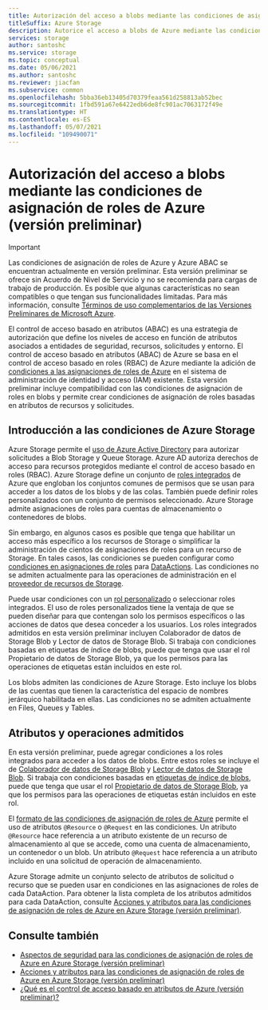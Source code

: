 ```yaml
---
title: Autorización del acceso a blobs mediante las condiciones de asignación de roles de Azure (versión preliminar)
titleSuffix: Azure Storage
description: Autorice el acceso a blobs de Azure mediante las condiciones de asignación de roles de Azure y el control de acceso basado en atributos (ABAC) de Azure. Defina condiciones en las asignaciones de roles mediante atributos de almacenamiento.
services: storage
author: santoshc
ms.service: storage
ms.topic: conceptual
ms.date: 05/06/2021
ms.author: santoshc
ms.reviewer: jiacfan
ms.subservice: common
ms.openlocfilehash: 5bba36eb13405d70379feaa561d258813ab52bec
ms.sourcegitcommit: 1fbd591a67e6422edb6de8fc901ac7063172f49e
ms.translationtype: HT
ms.contentlocale: es-ES
ms.lasthandoff: 05/07/2021
ms.locfileid: "109490071"
---
```

# <a name="authorize-access-to-blobs-using-azure-role-assignment-conditions-preview"></a>Autorización del acceso a blobs mediante las condiciones de asignación de roles de Azure (versión preliminar)

> [!IMPORTANT]
> Las condiciones de asignación de roles de Azure y Azure ABAC se encuentran actualmente en versión preliminar.
> Esta versión preliminar se ofrece sin Acuerdo de Nivel de Servicio y no se recomienda para cargas de trabajo de producción. Es posible que algunas características no sean compatibles o que tengan sus funcionalidades limitadas.
> Para más información, consulte [Términos de uso complementarios de las Versiones Preliminares de Microsoft Azure](https://azure.microsoft.com/support/legal/preview-supplemental-terms/).

El control de acceso basado en atributos (ABAC) es una estrategia de autorización que define los niveles de acceso en función de atributos asociados a entidades de seguridad, recursos, solicitudes y entorno. El control de acceso basado en atributos (ABAC) de Azure se basa en el control de acceso basado en roles (RBAC) de Azure mediante la adición de [condiciones a las asignaciones de roles de Azure](../../role-based-access-control/conditions-overview.md) en el sistema de administración de identidad y acceso (IAM) existente. Esta versión preliminar incluye compatibilidad con las condiciones de asignación de roles en blobs y permite crear condiciones de asignación de roles basadas en atributos de recursos y solicitudes.

## <a name="overview-of-conditions-in-azure-storage"></a>Introducción a las condiciones de Azure Storage

Azure Storage permite el [uso de Azure Active Directory](storage-auth-aad.md) para autorizar solicitudes a Blob Storage y Queue Storage. Azure AD autoriza derechos de acceso para recursos protegidos mediante el control de acceso basado en roles (RBAC). Azure Storage define un conjunto de [roles integrados](../../role-based-access-control/built-in-roles.md#storage) de Azure que engloban los conjuntos comunes de permisos que se usan para acceder a los datos de los blobs y de las colas. También puede definir roles personalizados con un conjunto de permisos seleccionado. Azure Storage admite asignaciones de roles para cuentas de almacenamiento o contenedores de blobs.

Sin embargo, en algunos casos es posible que tenga que habilitar un acceso más específico a los recursos de Storage o simplificar la administración de cientos de asignaciones de roles para un recurso de Storage. En tales casos, las condiciones se pueden configurar como [condiciones en asignaciones de roles](../../role-based-access-control/conditions-overview.md) para [DataActions](../../role-based-access-control/role-definitions.md#dataactions). Las condiciones no se admiten actualmente para las operaciones de administración en el [proveedor de recursos de Storage](/rest/api/storagerp).

Puede usar condiciones con un [rol personalizado](../../role-based-access-control/custom-roles.md) o seleccionar roles integrados. El uso de roles personalizados tiene la ventaja de que se pueden diseñar para que contengan solo los permisos específicos o las acciones de datos que desea conceder a los usuarios. Los roles integrados admitidos en esta versión preliminar incluyen Colaborador de datos de Storage Blob y Lector de datos de Storage Blob. Si trabaja con condiciones basadas en etiquetas de índice de blobs, puede que tenga que usar el rol Propietario de datos de Storage Blob, ya que los permisos para las operaciones de etiquetas están incluidos en este rol.

Los blobs admiten las condiciones de Azure Storage. Esto incluye los blobs de las cuentas que tienen la característica del espacio de nombres jerárquico habilitada en ellas. Las condiciones no se admiten actualmente en Files, Queues y Tables.

## <a name="supported-attributes-and-operations"></a>Atributos y operaciones admitidos

En esta versión preliminar, puede agregar condiciones a los roles integrados para acceder a los datos de blobs. Entre estos roles se incluye el de [Colaborador de datos de Storage Blob](../../role-based-access-control/built-in-roles.md#storage-blob-data-contributor) y [Lector de datos de Storage Blob](../../role-based-access-control/built-in-roles.md#storage-blob-data-reader). Si trabaja con condiciones basadas en [etiquetas de índice de blobs](../blobs/storage-manage-find-blobs.md), puede que tenga que usar el rol [Propietario de datos de Storage Blob](../../role-based-access-control/built-in-roles.md#storage-blob-data-owner), ya que los permisos para las operaciones de etiquetas están incluidos en este rol.

El [formato de las condiciones de asignación de roles de Azure](../../role-based-access-control/conditions-format.md) permite el uso de atributos `@Resource` o `@Request` en las condiciones. Un atributo `@Resource` hace referencia a un atributo existente de un recurso de almacenamiento al que se accede, como una cuenta de almacenamiento, un contenedor o un blob. Un atributo `@Request` hace referencia a un atributo incluido en una solicitud de operación de almacenamiento.

Azure Storage admite un conjunto selecto de atributos de solicitud o recurso que se pueden usar en condiciones en las asignaciones de roles de cada DataAction. Para obtener la lista completa de los atributos admitidos para cada DataAction, consulte [Acciones y atributos para las condiciones de asignación de roles de Azure en Azure Storage (versión preliminar)](storage-auth-abac-attributes.md).

## <a name="see-also"></a>Consulte también

- [Aspectos de seguridad para las condiciones de asignación de roles de Azure en Azure Storage (versión preliminar)](storage-auth-abac-security.md)
- [Acciones y atributos para las condiciones de asignación de roles de Azure en Azure Storage (versión preliminar)](storage-auth-abac-attributes.md)
- [¿Qué es el control de acceso basado en atributos de Azure (versión preliminar)?](../../role-based-access-control/conditions-overview.md)